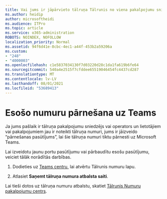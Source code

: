 ```yaml
---
title: Vai jums ir jāpārvieto tālruņa Tālrunis no viena pakalpojumu sniedzēja uz Microsoft?
ms.author: heidip
author: microsoftheidi
ms.audience: ITPro
ms.topic: article
ms.service: o365-administration
ROBOTS: NOINDEX, NOFOLLOW
localization_priority: Normal
ms.assetid: 94f6d41e-8cbc-4ec1-a44f-453b2a59206a
ms.custom:
- "248"
- "4000003"
ms.openlocfilehash: c1e5837034130f7d03220d28c1da1fa619b6fe64
ms.sourcegitcommit: 540a4e2515f7cfddee65519046454fc4437cd287
ms.translationtype: MT
ms.contentlocale: lv-LV
ms.lasthandoff: 08/01/2021
ms.locfileid: "53689413"
---
```

# <a name="port-existing-numbers-to-teams"></a>Esošo numuru pārnešana uz Teams

Ja jums pašlaik ir tālruņa pakalpojumu sniedzējs vai operators un lietotājiem vai pakalpojumiem jau ir noteikti tālruņa numuri, jums ir jāizveido “pārnešanas pasūtījums”, lai šie tālruņa numuri tiktu pārnesti uz Microsoft Teams.  

Lai izveidotu jaunu portu pasūtījumu vai pārbaudītu esošu pasūtījumu, veiciet tālāk norādītās darbības. 

1. Dodieties uz [Teams centru,](https://admin.teams.microsoft.com/phone-numbers) lai atvērtu Tālrunis numuru lapu. 

1. Atlasiet **Saņemt tālruņa numura atbalsta saiti**. 

Lai tieši dotos uz tālruņa numuru atbalstu, skatiet [Tālrunis Numuru pakalpojumu centrs](https://pstnsd.powerappsportals.com/).  